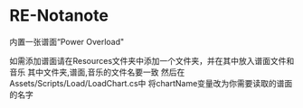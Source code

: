 # RE-Notanote
内置一张谱面“Power Overload"

如需添加谱面请在Resources文件夹中添加一个文件夹，并在其中放入谱面文件和音乐
其中文件夹,谱面,音乐的文件名要一致
然后在Assets/Scripts/Load/LoadChart.cs中
将chartName变量改为你需要读取的谱面的名字
